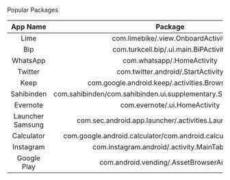 Popular Packages

| App Name | Package  |
| :-----: | :-: |
| Lime | com.limebike/.view.OnboardActivity |
| Bip | com.turkcell.bip/.ui.main.BiPActivity |
| WhatsApp | com.whatsapp/.HomeActivity |
| Twitter | com.twitter.android/.StartActivity  |
| Keep | com.google.android.keep/.activities.BrowseActivity |
| Sahibinden | com.sahibinden/com.sahibinden.ui.supplementary.SplashScreenActivity |
| Evernote | com.evernote/.ui.HomeActivity |
| Launcher Samsung | com.sec.android.app.launcher/.activities.LauncherActivity |
| Calculator | com.google.android.calculator/com.android.calculator2.Calculator |
| Instagram | com.instagram.android/.activity.MainTabActivity |
| Google Play | com.android.vending/.AssetBrowserActivity |


